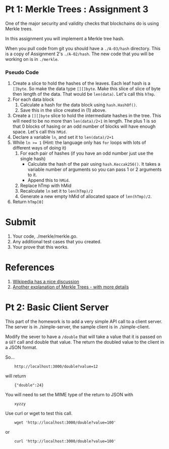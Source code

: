 Pt 1: Merkle Trees : Assignment 3
==============================

One of the major security and validity checks that blockchains
do is using Merkle trees.

In this assignment you will implement a Merkle tree hash.

When you pull code from git you should have a `./A-03/hash` directory.
This is a copy of Assignment 2's `./A-02/hash`.  The new code that you will
be working on is in `./merkle`.


### Pseudo Code

1. Create a slice to hold the hashes of the leaves.  Each leaf hash is a `[]byte`.  So make the data type `[][]byte`.
	Make this slice of slice of byte then length of the data.  That would be `len(data)`.  Let's call this `hTmp`.
2. For each data block
	1. Calculate a hash for the data block using `hash.HashOf()`.
	2. Save this in the slice created in (1) above.
3. Create a `[][]byte` slice to hold the intermediate hashes in the tree.
	This will need to be no more than `len(data)/2+1` in length.  The plus 1 is so that 0 blocks of hasing or an odd
	number of blocks will have enough space.  Let's call this `hMid`.
4. Declare a variable `ln`, and set it to  `len(data)/2+1`
5. While `ln >= 1` (Hint: the language only has `for` loops with lots of different ways of doing it)
	1. For each pair of hashes (if you have an odd number just use the single hash)
		- Calculate the hash of the pair using `hash.Keccak256()`.  It takes a variable number of arguments so you can
		  pass 1 or 2 arguments to it.
		- Append this to `hMid`.
	2. Replace hTmp with hMid
	3. Recalculate `ln` set it to `len(hTmp)/2`
	4. Generate a new empty hMid of allocated space of `len(hTmp)/2`.
6. Return `hTmp[0]`


# Submit

1. Your code, ./merkle/merkle.go.
2. Any additional test cases that you created.
3. Your prove that this works.

# References

1. [Wikipedia has a nice discussion](https://en.wikipedia.org/wiki/Merkle_tree)
2. [Another explanation of Merkle Trees - with more details](https://brilliant.org/wiki/merkle-tree/)

Pt 2: Basic Client Server
==============================

This part of the homework is to add a very simple API call to a client server.  The server is in ./simple-server, the sample client is in
./simple-client.

Modify the sever to have a `/double` that will take a value that it is passed on a `GET` call and double that value.  The return the
doubled value to the client in a JSON format.

So...

```
	http://localhost:3000/double?value=12
```

will return

```
	{"double":24}
```

You will need to set the MIME type of the return to JSON with

```
	xyzzy
```

Use curl or wget to test this call.

```
	wget 'http://localhost:3000/double?value=100'
```

or

```
	curl 'http://localhost:3000/double?value=100'
```

